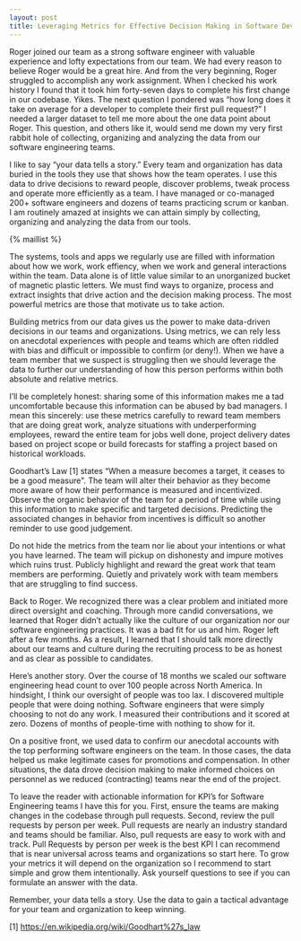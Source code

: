 ```yaml
---
layout: post
title: Leveraging Metrics for Effective Decision Making in Software Development
---
```


Roger joined our team as a strong software engineer with valuable experience and lofty expectations from our team. We had every reason to believe Roger would be a great hire. And from the very beginning, Roger struggled to accomplish any work assignment. When I checked his work history I found that it took him forty-seven days to complete his first change in our codebase. Yikes. The next question I pondered was “how long does it take on average for a developer to complete their first pull request?” I needed a larger dataset to tell me more about the one data point about Roger. This question, and others like it, would send me down my very first rabbit hole of collecting, organizing and analyzing the data from our software engineering teams.

I like to say “your data tells a story.” Every team and organization has data buried in the tools they use that shows how the team operates. I use this data to drive decisions to reward people, discover problems, tweak process and operate more efficiently as a team. I have managed or co-managed 200+ software engineers and dozens of teams practicing scrum or kanban. I am routinely amazed at insights we can attain simply by collecting, organizing and analyzing the data from our tools.

{% maillist %}

The systems, tools and apps we regularly use are filled with information about how we work, work effiency, when we work and general interactions within the team. Data alone is of little value similar to an unorganized bucket of magnetic plastic letters. We must find ways to organize, process and extract insights that drive action and the decision making process. The most powerful metrics are those that motivate us to take action.

Building metrics from our data gives us the power to make data-driven decisions in our teams and organizations. Using metrics, we can rely less on anecdotal experiences with people and teams which are often riddled with bias and difficult or impossible to confirm (or deny!). When we have a team member that we suspect is struggling then we should leverage the data to further our understanding of how this person performs within both absolute and relative metrics.

I’ll be completely honest: sharing some of this information makes me a tad uncomfortable because this information can be abused by bad managers. I mean this sincerely: use these metrics carefully to reward team members that are doing great work, analyze situations with underperforming employees, reward the entire team for jobs well done, project delivery dates based on project scope or build forecasts for staffing a project based on historical workloads.

Goodhart’s Law [1] states “When a measure becomes a target, it ceases to be a good measure". The team will alter their behavior as they become more aware of how their performance is measured and incentivized. Observe the organic behavior of the team for a period of time while using this information to make specific and targeted decisions. Predicting the associated changes in behavior from incentives is difficult so another reminder to use good judgement.

Do not hide the metrics from the team nor lie about your intentions or what you have learned. The team will pickup on dishonesty and impure motives which ruins trust. Publicly highlight and reward the great work that team members are performing. Quietly and privately work with team members that are struggling to find success.

Back to Roger. We recognized there was a clear problem and initiated more direct oversight and coaching. Through more candid conversations, we learned that Roger didn’t actually like the culture of our organization nor our software engineering practices. It was a bad fit for us and him. Roger left after a few months. As a result, I learned that I should talk more directly about our teams and culture during the recruiting process to be as honest and as clear as possible to candidates.

Here’s another story. Over the course of 18 months we scaled our software engineering head count to over 100 people across North America. In hindsight, I think our oversight of people was too lax. I discovered multiple people that were doing nothing. Software engineers that were simply choosing to not do any work. I measured their contributions and it scored at zero. Dozens of months of people-time with nothing to show for it.

On a positive front, we used data to confirm our anecdotal accounts with the top performing software engineers on the team. In those cases, the data helped us make legitimate cases for promotions and compensation. In other situations, the data drove decision making to make informed choices on personnel as we reduced (contracting) teams near the end of the project.

To leave the reader with actionable information for KPI’s for Software Engineering teams I have this for you. First, ensure the teams are making changes in the codebase through pull requests. Second, review the pull requests by person per week. Pull requests are nearly an industry standard and teams should be familiar. Also, pull requests are easy to work with and track. Pull Requests by person per week is the best KPI I can recommend that is near universal across teams and organizations so start here. To grow your metrics it will depend on the organization so I recommend to start simple and grow them intentionally. Ask yourself questions to see if you can formulate an answer with the data.

Remember, your data tells a story. Use the data to gain a tactical advantage for your team and organization to keep winning.

[1] https://en.wikipedia.org/wiki/Goodhart%27s_law
